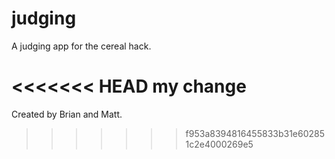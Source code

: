 judging
=======

A judging app for the cereal hack.

<<<<<<< HEAD
my change
=======
Created by Brian and Matt.
>>>>>>> f953a8394816455833b31e602851c2e4000269e5
